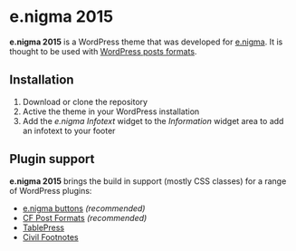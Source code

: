 # e.nigma 2015

**e.nigma 2015** is a WordPress theme that was developed for [e.nigma](http://e.nigma.de). It is thought to be used with [WordPress posts formats](http://codex.wordpress.org/Post_Formats).

## Installation

1. Download or clone the repository
2. Active the theme in your WordPress installation
3. Add the *e.nigma Infotext* widget to the *Information* widget area to add an infotext to your footer

## Plugin support

**e.nigma 2015** brings the build in support (mostly CSS classes) for a range of WordPress plugins:

* [e.nigma buttons](https://wordpress.org/plugins/enigma-buttons/) *(recommended)*
* [CF Post Formats](https://github.com/crowdfavorite/wp-post-formats) *(recommended)*
* [TablePress](https://wordpress.org/plugins/tablepress/)
* [Civil Footnotes](https://wordpress.org/plugins/civil-footnotes/)
